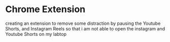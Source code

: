 # Chrome Extension

creating an extension to remove some distraction by pausing the Youtube Shorts, and Instagram Reels so that i am not able to open the instagram and Youtube Shorts on my labtop